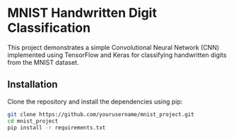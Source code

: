 # MNIST Handwritten Digit Classification

This project demonstrates a simple Convolutional Neural Network (CNN) implemented using TensorFlow and Keras for classifying handwritten digits from the MNIST dataset.

## Installation

Clone the repository and install the dependencies using pip:

```bash
git clone https://github.com/yourusername/mnist_project.git
cd mnist_project
pip install -r requirements.txt
